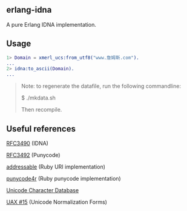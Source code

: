 ## erlang-idna

A pure Erlang IDNA implementation.


## Usage

```erlang
1> Domain = xmerl_ucs:from_utf8("www.詹姆斯.com").
...
2> idna:to_ascii(Domain).
...
```

> Note: to regenerate the datafile, run the following commandline:
>
>	$ ./mkdata.sh
>
> Then recompile.



## Useful references

[RFC3490](http://www.ietf.org/rfc/rfc3490.txt) (IDNA)

[RFC3492](http://www.ietf.org/rfc/rfc3492.txt) (Punycode)

[addressable](http://github.com/sporkmonger/addressable) (Ruby URI implementation)

[punycode4r](http://raa.ruby-lang.org/project/punycode4r/) (Ruby punycode implementation)

[Unicode Character Database](http://www.unicode.org/Public/UNIDATA/UCD.html)

[UAX #15](http://www.unicode.org/reports/tr15/) (Unicode Normalization Forms)
